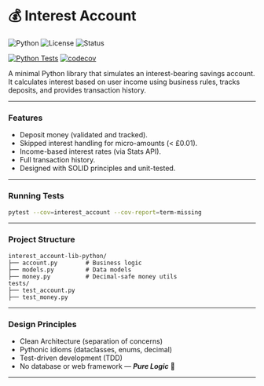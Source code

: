 # 💰 Interest Account

![Python](https://img.shields.io/badge/Python-3.11%2B-blue)
![License](https://img.shields.io/badge/License-MIT-green)
![Status](https://img.shields.io/badge/Status-Learning%20Project-yellow)

[![Python Tests](https://github.com/gil-ss/interest-account-lib-python/actions/workflows/python-tests.yml/badge.svg)](https://github.com/gil-ss/interest-account-lib-python/actions/workflows/python-tests.yml)
[![codecov](https://codecov.io/gh/gil-ss/interest-account-lib-python/branch/main/graph/badge.svg)](https://codecov.io/gh/gil-ss/interest-account-lib-python)

A minimal Python library that simulates an interest-bearing savings account.  
It calculates interest based on user income using business rules, tracks deposits, and provides transaction history.

---

### Features

- Deposit money (validated and tracked).
- Skipped interest handling for micro-amounts (< £0.01).
- Income-based interest rates (via Stats API).
- Full transaction history.
- Designed with SOLID principles and unit-tested.

---

### Running Tests

```bash
pytest --cov=interest_account --cov-report=term-missing
```
---

### Project Structure

```
interest_account-lib-python/
├── account.py        # Business logic
├── models.py         # Data models
├── money.py          # Decimal-safe money utils
tests/
├── test_account.py
├── test_money.py

```

---

### Design Principles

- Clean Architecture (separation of concerns)
- Pythonic idioms (dataclasses, enums, decimal)
- Test-driven development (TDD)
- No database or web framework — **_Pure Logic_** 🧠

---